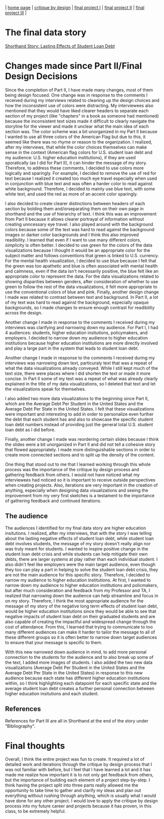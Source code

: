 | [home page](https://joannajkim.github.io/joanna-kim-portfolio/) | [critique by design](https://joannajkim.github.io/joanna-kim-portfolio/critique-by-design) | [final project I](https://joannajkim.github.io/joanna-kim-portfolio/final-project-part-one) | [final project II](https://joannajkim.github.io/joanna-kim-portfolio/final-project-part-two) | [final project III](https://joannajkim.github.io/joanna-kim-portfolio/final-project-part-three) | 

# The final data story

[Shorthand Story: Lasting Effects of Student Loan Debt](https://carnegiemellon.shorthandstories.com/joanna-kim-lasting-effects-of-student-loan-debt/index.html)

# Changes made since Part II/Final Design Decisions

Since the completion of Part II, I have made many changes, most of them being design focused. One change was in response to the comments I received during my interviews related to cleaning up the design choices and how the inconsistent use of colors were distracting. My interviewees also mentioned that they would have liked clearer headers to separate each section of my project (like "chapters" in a book as someone had mentioned) because the inconsistent text sizes made it difficult to clearly navigate the storyline for the viewer and made it unclear what the main idea of each section was. The color scheme was a bit unorganized in my Part II because I wanted to use all three colors of the American Flag but due to this, it seemed like there was no rhyme or reason to the organization. I realized, after my interviews, that while the color choices themselves can make sense in the context (American flag colors for U.S. student loan debt and my audience: U.S. higher education institutions), if they are used sporatically (as I did for Part II), it can hinder the message of my story. Therefore, to address these comments, I decided to use colors more logically and sparingly. For example, I decided to remove the use of red for text because I realized it created too much eye travel especially when used in conjunction with blue text and was often a harder color to read against white background. Therefore, I decided to mainly use blue text, with some white text, and used the red as more of an accent color sparingly. 

I also decided to create clearer distinctions between headers of each section by bolding them and/orseparating them on their own page in shorthand and the use of hierarchy of text. I think this was an improvement from Part II because it allows clearer portrayal of information without creating unncessary eye travel. I also played around with the background colors because some of the text was hard to read against the background images or darker color backgrounds and I think this also improved readibility. I learned that even if I want to use many different colors, simplicity is often better. I decided to use green for the colors of the data visualizations because I thought it would be an appropriate color for the subject matter and follows conventions that green is linked to U.S. currency. For the mental health visualization, I decided to use blue because I felt that the green was too apathetic and blue is often associated with mental health and calmness, even if the data isn't necessarily positive, the blue felt like an appropriate color to represent the data. For the data visualizations related to showing disparities between genders, after consideration of whether to use green to follow the rest of the data visualizations, it felt more appropriate to use the conventional colors of blue and pink. Finally, another design change I made was related to contrast between text and background. In Part II, a lot of my text was hard to read against the background, especially opaque backgrounds, so I made changes to ensure enough contrast for readibility across the design. 

Another change I made in response to the comments I received during my interviews was clarifying and narrowing down my audience. For Part I, I had 4 audiences: students, higher education insitutions, policymakers, and employers. I decided to narrow down my audience to higher education institutions because higher education institutions are more directly involved and play a large part in the system that leads to student loan debt. 

Another change I made in response to the comments I received during my interviews was narrowing down text, particuraly text that was a repeat of what the data visualizations already conveyed. While I still kept much of the text size, there were places where I did shorten the text or made it more concise. In Part II some of my text was a repeat of what was already clearly explained in the title of my data visualizations, so I deleted that text and let the visualizations speak for themselves. 

I also added two more data visualizations to the beginning since Part II, which are the Average Debt Per Student in the United States and the Average Debt Per State in the United States. I felt that these visualizations were important and interesting to add in order to personalize even further the debt that each student has and also to showcase the specific student loan debt numbers instead of providing just the general total U.S. student loan debt as I did before.

Finally, another change I made was reordering certain slides because I think the slides were a bit unorganized in Part II and did not tell a cohesive story that flowed appropriately. I made more distinguishable sections in order to create more connected sections and to split up the density of the content. 

One thing that stood out to me that I learned working through this whole process was the importance of the critique by design process and gathering feedback from others. I would not have noticed what my interviewees had noticed so it is important to receive outside perspectives when creating projects. Also, iterations are very important in the creation of anything, especially when designing data visualizations and seeing the improvement from my very first sketches is a testament to the importance of gathering feedback and continued iterations. 

## The audience

The audiences I identified for my final data story are higher education insitutions. I realized, after my interviews, that with the story I was telling about the lasting negative effects of student loan debt, while student loan debt involves students, the message of my story doesn't really align nor was truly meant for students. I wanted to inspire positive change in the student loan debt crisis and while students can help mitigate their own debts, there are larger systems at play rather than each individual student. I also didn't feel like employers were the main target audience, even though they too can play a part in helping to solve the student loan debt crisis, they are not the main audience for this specific story. Therefore, I decided to narrow my audience to higher education institutions. At first, I wanted to narrow down my audience to higher education institutions and policmakers, but after much consideration and feedback from my Professor and TA, I realized that narrowing down the audience can help streamline and focus in on my story. Therefore, I think the most appropriate audience for the message of my story of the negative long term effects of student loan debt, would be higher education institutions since they would be able to see that negative impacts of student loan debt on their graduated students and are also capable of creating the impactful and widespread change through the cost of attendance. From this, I learned that trying to communicate to too many different audiences can make it harder to tailor the message to all of these different groups so it is often better to narrow down target audiences to ensure that your message is specific to them. 

With this new narrowed down audience in mind, to add more personal connection to the students for the audience and to also break up some of the text, I added more images of students. I also added the two new data visualizations (Average Debt Per Student in the United States and the Average Debt Per State in the United States) in response to this new audience because each state has different higher education institutions within, so I think highlighting each datapoint for each specific state and the average student loan debt creates a further personal connection between higher education insitutions and each student.

## References
References for Part III are all in Shorthand at the end of the story under "Bibliography".

# Final thoughts
Overall, I think the entire project was fun to create. It required a lot of detailed work and iterations through the critique by design process that I was not familiar with before, but I feel that I have learned a lot and it has made me realize how important it is to not only get feedback from others, but the importance of building each element of a project step-by-step. I think having the project split into three parts really allowed me the opportunity to take time to gather and clarify my ideas and plan out everything without rushing through anything, which is usually what I would have done for any other project. I would love to apply the critique by design process into my future career and projects because it has proven, in this class, to be extremely helpful. 



